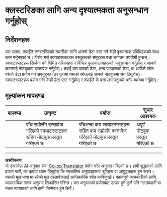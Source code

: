 <!--
CO_OP_TRANSLATOR_METADATA:
{
  "original_hash": "589fa015a5e7d9e67bd629f7d47b53de",
  "translation_date": "2025-08-29T17:16:24+00:00",
  "source_file": "5-Clustering/1-Visualize/assignment.md",
  "language_code": "ne"
}
-->
# क्लस्टरिङका लागि अन्य दृश्यात्मकता अनुसन्धान गर्नुहोस्

## निर्देशनहरू

यस पाठमा, तपाईंले क्लस्टरिङको तयारीका लागि आफ्नो डेटा प्लट गर्न केही दृश्यात्मक प्रविधिहरूको साथ काम गर्नुभएको छ। विशेष गरी स्क्याटरप्लटहरू वस्तुहरूको समूहहरू पत्ता लगाउन उपयोगी हुन्छन्। स्क्याटरप्लटहरू सिर्जना गर्न विभिन्न तरिकाहरू र विभिन्न पुस्तकालयहरूको अनुसन्धान गर्नुहोस् र आफ्नो कामलाई नोटबुकमा दस्तावेज गर्नुहोस्। तपाईं यस पाठको डेटा, अन्य पाठहरूको डेटा, वा आफैंले स्रोत गरेको डेटा प्रयोग गर्न सक्नुहुन्छ (तर कृपया यसको स्रोतलाई आफ्नो नोटबुकमा श्रेय दिनुहोस्)। स्क्याटरप्लटहरू प्रयोग गरेर केही डेटा प्लट गर्नुहोस् र तपाईंले के पत्ता लगाउनुभयो भनेर व्याख्या गर्नुहोस्।

## मूल्यांकन मापदण्ड

| मापदण्ड | उत्कृष्ट                                                      | पर्याप्त                                                                                 | सुधार आवश्यक                   |
| -------- | -------------------------------------------------------------- | ---------------------------------------------------------------------------------------- | ----------------------------------- |
|          | पाँच राम्रोसँग दस्तावेज गरिएको स्क्याटरप्लटहरू सहित नोटबुक प्रस्तुत गरिएको छ | पाँचभन्दा कम स्क्याटरप्लटहरू सहित कम राम्रोसँग दस्तावेज गरिएको नोटबुक प्रस्तुत गरिएको छ | अपूर्ण नोटबुक प्रस्तुत गरिएको छ |

---

**अस्वीकरण**:  
यो दस्तावेज़ AI अनुवाद सेवा [Co-op Translator](https://github.com/Azure/co-op-translator) प्रयोग गरेर अनुवाद गरिएको छ। हामी शुद्धताको लागि प्रयास गर्छौं, तर कृपया ध्यान दिनुहोस् कि स्वचालित अनुवादहरूमा त्रुटिहरू वा अशुद्धताहरू हुन सक्छ। यसको मूल भाषा मा रहेको मूल दस्तावेज़लाई आधिकारिक स्रोत मानिनुपर्छ। महत्वपूर्ण जानकारीको लागि, व्यावसायिक मानव अनुवाद सिफारिस गरिन्छ। यस अनुवादको प्रयोगबाट उत्पन्न हुने कुनै पनि गलतफहमी वा गलत व्याख्याको लागि हामी जिम्मेवार हुने छैनौं।